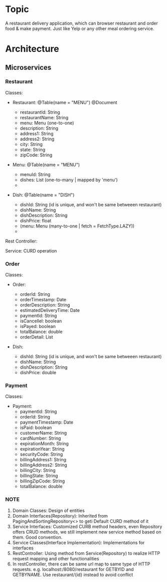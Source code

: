 # Topic
A restaurant delivery application, which can browser restaurant and order food & make payment. Just like Yelp or any other meal ordering service.
# Architecture

## Microservices

### Restaurant   
Classes:  
- Restaurant: @Table(name = "MENU") @Document
  - restaurantId: String
  - restaurantName: String
  - menu: Menu (one-to-one)
  - description: String
  - address1: String
  - address2: String
  - city: String
  - state: String
  - zipCode: String

- Menu: @Table(name = "MENU")
  - menuId: String
  - dishes: List<Dish> (one-to-many | mapped by 'menu')
  - 

- Dish: @Table(name = "DISH") 
  - dishId: String (id is unique, and won't be same betweeen restaurant)
  - dishName: String
  - dishDescription: String
  - dishPrice: float
  - (menu: Menu (many-to-one | fetch = FetchType.LAZY))
  - 

Rest Controller:    

Service:  CURD operation
### Order
Classes:   
- Order:
  - orderId: String
  - orderTimestamp: Date
  - orderDescription: String
  - estimatedDeliveryTime: Date
  - paymentId: String
  - isCancellel: boolean
  - isPayed: boolean
  - totalBalance: double
  - orderDetail: List<Dish>

- Dish: 
  - dishId: String (id is unique, and won't be same betweeen restaurant)
  - dishName: String
  - dishDescription: String
  - dishPrice: double 
### Payment
Classes:  
- Payment:   
  - paymentId: String
  - orderId: String
  - paymentTimestamp: Date
  - isPaid: boolean
  - customerName: String
  - cardNumber: String
  - expirationMonth: String
  - expirationYear: String
  - securityCode: String
  - billingAddress1: String
  - billingAddress2: String
  - billingCity: String
  - billingState: String
  - billingZipCode: String
  - totalBalance: double

### NOTE
1. Domain Classes: Design of entities
2. Domain Interfaces(Repository): Inherited from PagingAndSortingRepository<> to geti Default CURD method of it
3. Service Interfaces: Customized CURB method headers, even Repository offers CRUD methods, we still implement new service method based on them. Good convention.
4. Service Classes(Interface Implementation): Implementations for interfaces
5. RestController: Using method from Service(Repository) to realize HTTP request mapping and other functionalities
6. In restController, there can be same url map to same type of HTTP requests. e.g. localhost:/8080/restaurant for GETBYID and GETBYNAME. Use restaurant/{id} instead to avoid conflict
